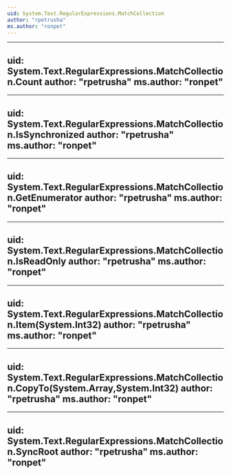 ```yaml
---
uid: System.Text.RegularExpressions.MatchCollection
author: "rpetrusha"
ms.author: "ronpet"
---
```


---
uid: System.Text.RegularExpressions.MatchCollection.Count
author: "rpetrusha"
ms.author: "ronpet"
---

---
uid: System.Text.RegularExpressions.MatchCollection.IsSynchronized
author: "rpetrusha"
ms.author: "ronpet"
---

---
uid: System.Text.RegularExpressions.MatchCollection.GetEnumerator
author: "rpetrusha"
ms.author: "ronpet"
---

---
uid: System.Text.RegularExpressions.MatchCollection.IsReadOnly
author: "rpetrusha"
ms.author: "ronpet"
---

---
uid: System.Text.RegularExpressions.MatchCollection.Item(System.Int32)
author: "rpetrusha"
ms.author: "ronpet"
---

---
uid: System.Text.RegularExpressions.MatchCollection.CopyTo(System.Array,System.Int32)
author: "rpetrusha"
ms.author: "ronpet"
---

---
uid: System.Text.RegularExpressions.MatchCollection.SyncRoot
author: "rpetrusha"
ms.author: "ronpet"
---
